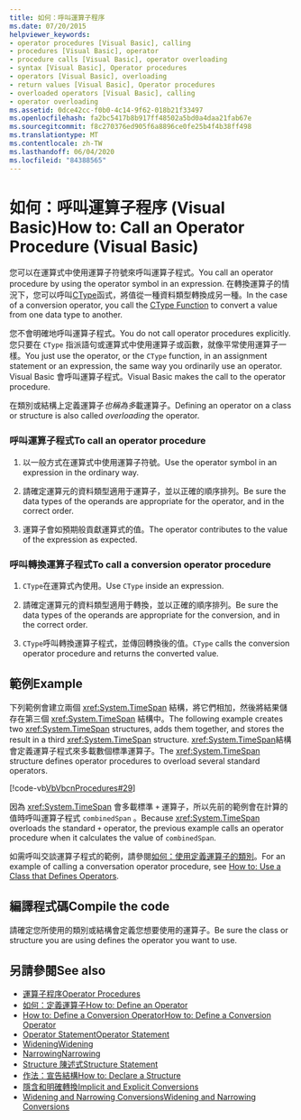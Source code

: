 ```yaml
---
title: 如何：呼叫運算子程序
ms.date: 07/20/2015
helpviewer_keywords:
- operator procedures [Visual Basic], calling
- procedures [Visual Basic], operator
- procedure calls [Visual Basic], operator overloading
- syntax [Visual Basic], Operator procedures
- operators [Visual Basic], overloading
- return values [Visual Basic], Operator procedures
- overloaded operators [Visual Basic], calling
- operator overloading
ms.assetid: 0dce42cc-f0b0-4c14-9f62-018b21f33497
ms.openlocfilehash: fa2bc5417b8b917ff48502a5bd0a4daa21fab67e
ms.sourcegitcommit: f8c270376ed905f6a8896ce0fe25b4f4b38ff498
ms.translationtype: MT
ms.contentlocale: zh-TW
ms.lasthandoff: 06/04/2020
ms.locfileid: "84388565"
---
```

# <a name="how-to-call-an-operator-procedure-visual-basic"></a><span data-ttu-id="22fb7-102">如何：呼叫運算子程序 (Visual Basic)</span><span class="sxs-lookup"><span data-stu-id="22fb7-102">How to: Call an Operator Procedure (Visual Basic)</span></span>
<span data-ttu-id="22fb7-103">您可以在運算式中使用運算子符號來呼叫運算子程式。</span><span class="sxs-lookup"><span data-stu-id="22fb7-103">You call an operator procedure by using the operator symbol in an expression.</span></span> <span data-ttu-id="22fb7-104">在轉換運算子的情況下，您可以呼叫[CType](../../../language-reference/functions/ctype-function.md)函式，將值從一種資料類型轉換成另一種。</span><span class="sxs-lookup"><span data-stu-id="22fb7-104">In the case of a conversion operator, you call the [CType Function](../../../language-reference/functions/ctype-function.md) to convert a value from one data type to another.</span></span>  
  
 <span data-ttu-id="22fb7-105">您不會明確地呼叫運算子程式。</span><span class="sxs-lookup"><span data-stu-id="22fb7-105">You do not call operator procedures explicitly.</span></span> <span data-ttu-id="22fb7-106">您只要在 `CType` 指派語句或運算式中使用運算子或函數，就像平常使用運算子一樣。</span><span class="sxs-lookup"><span data-stu-id="22fb7-106">You just use the operator, or the `CType` function, in an assignment statement or an expression, the same way you ordinarily use an operator.</span></span> <span data-ttu-id="22fb7-107">Visual Basic 會呼叫運算子程式。</span><span class="sxs-lookup"><span data-stu-id="22fb7-107">Visual Basic makes the call to the operator procedure.</span></span>  
  
 <span data-ttu-id="22fb7-108">在類別或結構上定義運算子*也稱為多*載運算子。</span><span class="sxs-lookup"><span data-stu-id="22fb7-108">Defining an operator on a class or structure is also called *overloading* the operator.</span></span>  
  
### <a name="to-call-an-operator-procedure"></a><span data-ttu-id="22fb7-109">呼叫運算子程式</span><span class="sxs-lookup"><span data-stu-id="22fb7-109">To call an operator procedure</span></span>  
  
1. <span data-ttu-id="22fb7-110">以一般方式在運算式中使用運算子符號。</span><span class="sxs-lookup"><span data-stu-id="22fb7-110">Use the operator symbol in an expression in the ordinary way.</span></span>  
  
2. <span data-ttu-id="22fb7-111">請確定運算元的資料類型適用于運算子，並以正確的順序排列。</span><span class="sxs-lookup"><span data-stu-id="22fb7-111">Be sure the data types of the operands are appropriate for the operator, and in the correct order.</span></span>  
  
3. <span data-ttu-id="22fb7-112">運算子會如預期般貢獻運算式的值。</span><span class="sxs-lookup"><span data-stu-id="22fb7-112">The operator contributes to the value of the expression as expected.</span></span>  
  
### <a name="to-call-a-conversion-operator-procedure"></a><span data-ttu-id="22fb7-113">呼叫轉換運算子程式</span><span class="sxs-lookup"><span data-stu-id="22fb7-113">To call a conversion operator procedure</span></span>  
  
1. <span data-ttu-id="22fb7-114">`CType`在運算式內使用。</span><span class="sxs-lookup"><span data-stu-id="22fb7-114">Use `CType` inside an expression.</span></span>  
  
2. <span data-ttu-id="22fb7-115">請確定運算元的資料類型適用于轉換，並以正確的順序排列。</span><span class="sxs-lookup"><span data-stu-id="22fb7-115">Be sure the data types of the operands are appropriate for the conversion, and in the correct order.</span></span>  
  
3. <span data-ttu-id="22fb7-116">`CType`呼叫轉換運算子程式，並傳回轉換後的值。</span><span class="sxs-lookup"><span data-stu-id="22fb7-116">`CType` calls the conversion operator procedure and returns the converted value.</span></span>  
  
## <a name="example"></a><span data-ttu-id="22fb7-117">範例</span><span class="sxs-lookup"><span data-stu-id="22fb7-117">Example</span></span>  
 <span data-ttu-id="22fb7-118">下列範例會建立兩個 <xref:System.TimeSpan> 結構，將它們相加，然後將結果儲存在第三個 <xref:System.TimeSpan> 結構中。</span><span class="sxs-lookup"><span data-stu-id="22fb7-118">The following example creates two <xref:System.TimeSpan> structures, adds them together, and stores the result in a third <xref:System.TimeSpan> structure.</span></span> <span data-ttu-id="22fb7-119"><xref:System.TimeSpan>結構會定義運算子程式來多載數個標準運算子。</span><span class="sxs-lookup"><span data-stu-id="22fb7-119">The <xref:System.TimeSpan> structure defines operator procedures to overload several standard operators.</span></span>  
  
 [!code-vb[VbVbcnProcedures#29](~/samples/snippets/visualbasic/VS_Snippets_VBCSharp/VbVbcnProcedures/VB/Class1.vb#29)]  
  
 <span data-ttu-id="22fb7-120">因為 <xref:System.TimeSpan> 會多載標準 `+` 運算子，所以先前的範例會在計算的值時呼叫運算子程式 `combinedSpan` 。</span><span class="sxs-lookup"><span data-stu-id="22fb7-120">Because <xref:System.TimeSpan> overloads the standard `+` operator, the previous example calls an operator procedure when it calculates the value of `combinedSpan`.</span></span>  
  
 <span data-ttu-id="22fb7-121">如需呼叫交談運算子程式的範例，請參閱[如何：使用定義運算子的類別](./how-to-use-a-class-that-defines-operators.md)。</span><span class="sxs-lookup"><span data-stu-id="22fb7-121">For an example of calling a conversation operator procedure, see [How to: Use a Class that Defines Operators](./how-to-use-a-class-that-defines-operators.md).</span></span>  
  
## <a name="compile-the-code"></a><span data-ttu-id="22fb7-122">編譯程式碼</span><span class="sxs-lookup"><span data-stu-id="22fb7-122">Compile the code</span></span>  
 <span data-ttu-id="22fb7-123">請確定您所使用的類別或結構會定義您想要使用的運算子。</span><span class="sxs-lookup"><span data-stu-id="22fb7-123">Be sure the class or structure you are using defines the operator you want to use.</span></span>  
  
## <a name="see-also"></a><span data-ttu-id="22fb7-124">另請參閱</span><span class="sxs-lookup"><span data-stu-id="22fb7-124">See also</span></span>

- [<span data-ttu-id="22fb7-125">運算子程序</span><span class="sxs-lookup"><span data-stu-id="22fb7-125">Operator Procedures</span></span>](./operator-procedures.md)
- [<span data-ttu-id="22fb7-126">如何：定義運算子</span><span class="sxs-lookup"><span data-stu-id="22fb7-126">How to: Define an Operator</span></span>](./how-to-define-an-operator.md)
- [<span data-ttu-id="22fb7-127">How to: Define a Conversion Operator</span><span class="sxs-lookup"><span data-stu-id="22fb7-127">How to: Define a Conversion Operator</span></span>](./how-to-define-a-conversion-operator.md)
- [<span data-ttu-id="22fb7-128">Operator Statement</span><span class="sxs-lookup"><span data-stu-id="22fb7-128">Operator Statement</span></span>](../../../language-reference/statements/operator-statement.md)
- [<span data-ttu-id="22fb7-129">Widening</span><span class="sxs-lookup"><span data-stu-id="22fb7-129">Widening</span></span>](../../../language-reference/modifiers/widening.md)
- [<span data-ttu-id="22fb7-130">Narrowing</span><span class="sxs-lookup"><span data-stu-id="22fb7-130">Narrowing</span></span>](../../../language-reference/modifiers/narrowing.md)
- [<span data-ttu-id="22fb7-131">Structure 陳述式</span><span class="sxs-lookup"><span data-stu-id="22fb7-131">Structure Statement</span></span>](../../../language-reference/statements/structure-statement.md)
- [<span data-ttu-id="22fb7-132">作法：宣告結構</span><span class="sxs-lookup"><span data-stu-id="22fb7-132">How to: Declare a Structure</span></span>](../data-types/how-to-declare-a-structure.md)
- [<span data-ttu-id="22fb7-133">隱含和明確轉換</span><span class="sxs-lookup"><span data-stu-id="22fb7-133">Implicit and Explicit Conversions</span></span>](../data-types/implicit-and-explicit-conversions.md)
- [<span data-ttu-id="22fb7-134">Widening and Narrowing Conversions</span><span class="sxs-lookup"><span data-stu-id="22fb7-134">Widening and Narrowing Conversions</span></span>](../data-types/widening-and-narrowing-conversions.md)

